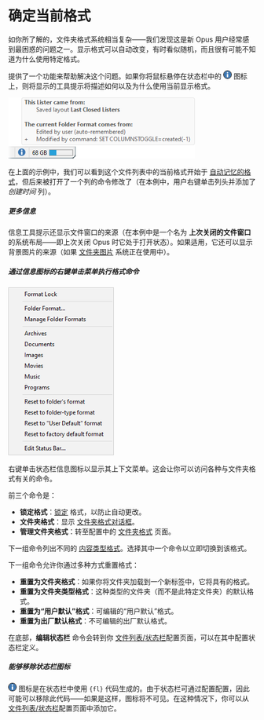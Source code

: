 # 确定当前格式

如你所了解的，文件夹格式系统相当复杂——我们发现这是新 Opus 用户经常感到最困惑的问题之一。显示格式可以自动改变，有时看似随机，而且很有可能不知道为什么使用特定格式。

提供了一个功能来帮助解决这个问题。如果你将鼠标悬停在状态栏中的 ![](/Manual/images/media/13/info.png) 图标上，则将显示的工具提示将描述如何以及为什么使用当前显示格式。

![](/Manual/images/media/13/format_explain.png)

在上面的示例中，我们可以看到这个文件列表中的当前格式开始于 [自动记忆的格式](auto_folder_formats.zh.md)，但后来被打开了一个列的命令修改了（在本例中，用户右键单击列头并添加了 *创建时间* 列）。

##### 更多信息

信息工具提示还显示文件窗口的来源（在本例中是一个名为 **上次关闭的文件窗口** 的系统布局——即上次关闭 Opus 时它处于打开状态）。如果适用，它还可以显示背景图片的来源（如果 [文件夹图片](/Manual/preferences/preferences_categories/folders/folder_images.zh.md) 系统正在使用中）。

##### 通过信息图标的右键单击菜单执行格式命令

![](/Manual/images/media/13/status_info_menu.png)

右键单击状态栏信息图标以显示其上下文菜单。这会让你可以访问各种与文件夹格式有关的命令。

前三个命令是：

- **锁定格式**：[锁定](locking_the_format.zh.md) 格式，以防止自动更改。
- **文件夹格式**：显示 [文件夹格式对话框](folder_options_dialog/README.zh.md)。
- **管理文件夹格式**：转至配置中的 [文件夹格式](/Manual/preferences/preferences_categories/folders/folder_formats/README.zh.md) 页面。

下一组命令列出不同的 [内容类型格式](content_types.zh.md)。选择其中一个命令以立即切换到该格式。

下一组命令允许你通过多种方式重置格式：

- **重置为文件夹格式**：如果你将文件夹加载到一个新标签中，它将具有的格式。
- **重置为文件夹类型格式**：这种类型的文件夹（而不是此特定文件夹）的默认格式。
- **重置为“用户默认”格式**：可编辑的“用户默认”格式。
- **重置为出厂默认格式**：不可编辑的出厂默认格式。

在底部，**编辑状态栏** 命令会转到你 [文件列表/状态栏](/Manual/preferences/preferences_categories/file_displays/status_bar.zh.md)配置页面，可以在其中配置状态栏定义。

##### 能够移除状态栏图标

![](/Manual/images/media/13/info.png) 图标是在状态栏中使用 `{fl}` 代码生成的。由于状态栏可通过配置配置，因此可能可以移除此代码——如果是这样，图标将不可见。在这种情况下，你可以从 [文件列表/状态栏](/Manual/preferences/preferences_categories/file_displays/status_bar.zh.md)配置页面中添加它。